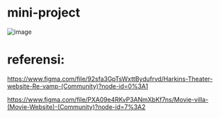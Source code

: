 # mini-project
![image](https://user-images.githubusercontent.com/104311677/201336688-f37c59df-9abd-4e3f-a55e-b1120f90c481.png)
# referensi:
https://www.figma.com/file/92sfa3GpTsWxttBydufrvd/Harkins-Theater-website-Re-vamp-(Community)?node-id=0%3A1

https://www.figma.com/file/PXA09e4RKvP3ANmXbKf7ns/Movie-villa-(Movie-Website)-(Community)?node-id=7%3A2

